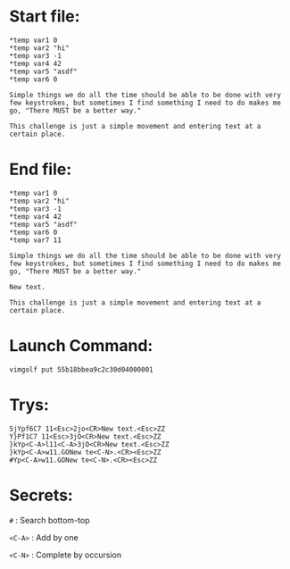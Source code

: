 # Start file:

```
*temp var1 0
*temp var2 "hi"
*temp var3 -1
*temp var4 42
*temp var5 "asdf"
*temp var6 0

Simple things we do all the time should be able to be done with very few keystrokes, but sometimes I find something I need to do makes me go, "There MUST be a better way."

This challenge is just a simple movement and entering text at a certain place.
```


# End file:

```
*temp var1 0
*temp var2 "hi"
*temp var3 -1
*temp var4 42
*temp var5 "asdf"
*temp var6 0
*temp var7 11

Simple things we do all the time should be able to be done with very few keystrokes, but sometimes I find something I need to do makes me go, "There MUST be a better way."

New text.

This challenge is just a simple movement and entering text at a certain place.
```


# Launch Command:

```
vimgolf put 55b18bbea9c2c30d04000001
```


# Trys:

```
5jYpf6C7 11<Esc>2jo<CR>New text.<Esc>ZZ
Y}Pf1C7 11<Esc>3jO<CR>New text.<Esc>ZZ
}kYp<C-A>l11<C-A>3jO<CR>New text.<Esc>ZZ
}kYp<C-A>w11.GONew te<C-N>.<CR><Esc>ZZ
#Yp<C-A>w11.GONew te<C-N>.<CR><Esc>ZZ
```


# Secrets:

`#`     : Search bottom-top

`<C-A>` : Add by one

`<C-N>` : Complete by occursion
